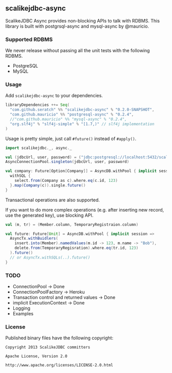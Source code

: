 ## scalikejdbc-async

ScalikeJDBC Async provides non-blocking APIs to talk with RDBMS. This library is built with postgrsql-async and mysql-async by @mauricio.

### Supported RDBMS

We never release without passing all the unit tests with the following RDBMS.

- PostgreSQL
- MySQL


### Usage

Add `scalikejdbc-async` to your dependencies.

```scala
libraryDependencies ++= Seq(
  "com.github.seratch" %% "scalikejdbc-async" % "0.2.0-SNAPSHOT",
  "com.github.mauricio" %% "postgresql-async" % "0.2.4",
  //"com.github.mauricio" %% "mysql-async" % "0.2.4",
  "org.slf4j" % "slf4j-simple" % "[1.7,)" // slf4j implementation
)
```

Usage is pretty simple, just call `#future()` instead of `#apply()`.

```scala
import scalikejdbc._, async._

val (jdbcUrl, user, password) = ("jdbc:postgresql://localhost:5432/scalikejdbc", "sa", "sa")
AsyncConnectionPool.singleton(jdbcUrl, user, password)

val company: Future[Option[Company]] = AsyncDB.withPool { implicit session =>
  withSQL { 
    select.from(Company as c).where.eq(c.id, 123) 
  }.map(Company(c)).single.future()
}
```

Transactional operations are also supported. 

If you want to do more complex operations (e.g. after inserting new record, use the generated key), use blocking API.

```scala
val (m, tr) = (Member.column, TemporaryRegistraion.column)

val future: Future[Unit] = AsyncDB.withPool { implicit session =>
  AsyncTx.withBuidlers(
    insert.into(Member).namedValues(m.id -> 123, m.name -> "Bob"),
    delete.from(TemporaryRegisration).where.eq(tr.id, 123)
  ).future()
  // or AsyncTx.withSQLs(..).future()
}
```

### TODO

- ConnectionPool -> Done
- ConnectionPoolFactory -> Heroku
- Transaction control and returned values -> Done
- implicit ExecutionContext -> Done
- Logging 
- Examples

### License

Published binary files have the following copyright:

```
Copyright 2013 ScalikeJDBC committers

Apache License, Version 2.0

http://www.apache.org/licenses/LICENSE-2.0.html
```

